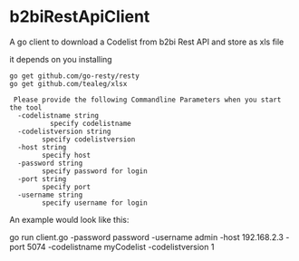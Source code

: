 # b2biRestApiClient
A go client to download a Codelist from b2bi Rest API and store as xls file

it depends on you installing

 `go get github.com/go-resty/resty`  
 `go get github.com/tealeg/xlsx`  

```
 Please provide the following Commandline Parameters when you start the tool
  -codelistname string
          specify codelistname
  -codelistversion string
        specify codelistversion
  -host string
        specify host
  -password string
        specify password for login
  -port string
        specify port
  -username string
        specify username for login
```

An example would look like this:

go run client.go -password password -username admin -host 192.168.2.3 -port 5074 -codelistname myCodelist -codelistversion 1



